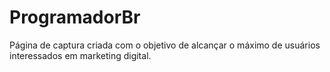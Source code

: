 # ProgramadorBr
Página de captura criada com o objetivo de alcançar o máximo de usuários interessados em marketing digital.
